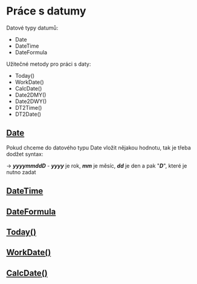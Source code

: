 # Práce s datumy

Datové typy datumů:
- Date
- DateTime
- DateFormula

Užitečné metody pro práci s daty:
- Today()
- WorkDate()
- CalcDate()
- Date2DMY()
- Date2DWY()
- DT2Time()
- DT2Date()

## [Date](https://learn.microsoft.com/en-us/dynamics365/business-central/dev-itpro/developer/methods-auto/date/date-data-type)

Pokud chceme do datového typu Date vložit nějakou hodnotu, tak je třeba dodžet syntax:

→ ***yyyymmddD*** - ***yyyy*** je rok, ***mm*** je měsíc, ***dd*** je den a pak "***D***", které je nutno zadat

## [DateTime](https://learn.microsoft.com/en-us/dynamics365/business-central/dev-itpro/developer/methods-auto/datetime/datetime-data-type)

## [DateFormula](https://learn.microsoft.com/en-us/dynamics365/business-central/dev-itpro/developer/methods-auto/dateformula/dateformula-data-type)

## [Today()](https://learn.microsoft.com/en-us/dynamics365/business-central/dev-itpro/developer/methods-auto/system/system-today-method)

## [WorkDate()](https://learn.microsoft.com/en-us/dynamics365/business-central/dev-itpro/developer/methods-auto/system/system-workdate-method)

## [CalcDate()](https://learn.microsoft.com/en-us/dynamics365/business-central/dev-itpro/developer/methods-auto/system/system-calcdate-string-date-method)
